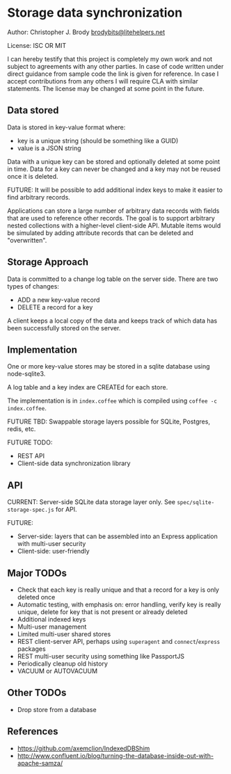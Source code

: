 # Storage data synchronization

Author: Christopher J. Brody <brodybits@litehelpers.net>

License: ISC OR MIT

I can hereby testify that this project is completely my own work and not subject to agreements with any other parties. In case of code written under direct guidance from sample code the link is given for reference. In case I accept contributions from any others I will require CLA with similar statements. The license may be changed at some point in the future.

## Data stored

Data is stored in key-value format where:
- key is a unique string (should be something like a GUID)
- value is a JSON string

Data with a unique key can be stored and optionally deleted at some point in time. Data for a key can never be changed and a key may not be reused once it is deleted.

FUTURE: It will be possible to add additional index keys to make it easier to find arbitrary records.

Applications can store a large number of arbitrary data records with fields that are used to reference other records. The goal is to support arbitrary nested collections with a higher-level client-side API. Mutable items would be simulated by adding attribute records that can be deleted and "overwritten".

## Storage Approach

Data is committed to a change log table on the server side. There are two types of changes:
- ADD a new key-value record
- DELETE a record for a key

A client keeps a local copy of the data and keeps track of which data has been successfully stored on the server.

## Implementation

One or more key-value stores may be stored in a sqlite database using node-sqlite3.

A log table and a key index are CREATEd for each store.

The implementation is in `index.coffee` which is compiled using `coffee -c index.coffee`.

FUTURE TBD: Swappable storage layers possible for SQLite, Postgres, redis, etc.

FUTURE TODO:
- REST API
- Client-side data synchronization library

## API

CURRENT: Server-side SQLite data storage layer only. See `spec/sqlite-storage-spec.js` for API.

FUTURE:
- Server-side: layers that can be assembled into an Express application with multi-user security
- Client-side: user-friendly 

## Major TODOs

- Check that each key is really unique and that a record for a key is only deleted once
- Automatic testing, with emphasis on: error handling, verify key is really unique, delete for key that is not present or already deleted
- Additional indexed keys
- Multi-user management
- Limited multi-user shared stores
- REST client-server API, perhaps using `superagent` and `connect`/`express` packages
- REST multi-user security using something like PassportJS
- Periodically cleanup old history
- VACUUM or AUTOVACUUM

## Other TODOs

- Drop store from a database

## References

- https://github.com/axemclion/IndexedDBShim
- http://www.confluent.io/blog/turning-the-database-inside-out-with-apache-samza/
